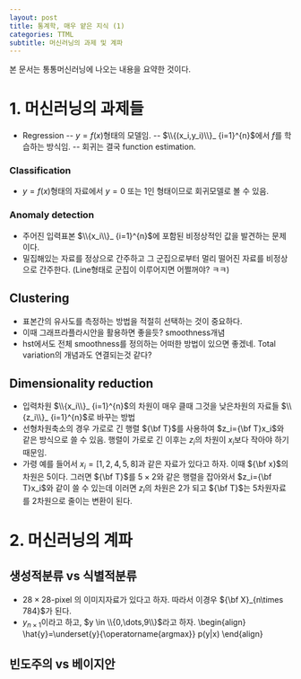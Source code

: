```yaml
---
layout: post
title: 통계학, 매우 얕은 지식 (1)
categories: TTML 
subtitle: 머신러닝의 과제 및 계파
---
```


본 문서는 통통머신러닝에 나오는 내용을 요약한 것이다. 

# 1. 머신러닝의 과제들
- Regression 
-- $y=f(x)$형태의 모델임. 
-- $\\{(x_i,y_i)\\}_ {i=1}^{n}$에서 $f$를 학습하는 방식임. 
-- 회귀는 결국 function estimation. 

### Classification
- $y=f(x)$형태의 자료에서 $y=0$ 또는 $1$인 형태이므로 회귀모델로 볼 수 있음. 

### Anomaly detection
- 주어진 입력표본 $\\{x_i\\}_ {i=1}^{n}$에 포함된 비정상적인 값을 발견하는 문제이다. 
- 밀집해있는 자료를 정상으로 간주하고 그 군집으로부터 멀리 떨어진 자료를 비정상으로 간주한다. (Line형태로 군집이 이루어지면 어쩔꺼야? ㅋㅋ) 

## Clustering 
- 표본간의 유사도를 측정하는 방법을 적절히 선택하는 것이 중요하다. 
- 이때 그래프라플라시안을 활용하면 좋을듯? smoothness개념 
- hst에서도 전체 smoothness를 정의하는 어떠한 방법이 있으면 좋겠네. Total variation의 개념과도 연결되는것 같다? 

## Dimensionality reduction 
- 입력차원 $\\{x_i\\}_ {i=1}^{n}$의 차원이 매우 클때 그것을 낮은차원의 자료들 $\\{z_i\\}_ {i=1}^{n}$로 바꾸는 방법
- 선형차원축소의 경우 가로로 긴 행렬 ${\bf T}$를 사용하여 $z_i={\bf T}x_i$와 같은 방식으로 쓸 수 있음. 행렬이 가로로 긴 이후는 $z_i$의 차원이 $x_i$보다 작아야 하기 때문임. 
- 가령 예를 들어서 $x_i=[1,2,4,5,8]$과 같은 자료가 있다고 하자. 이때 ${\bf x}$의 차원은 5이다. 그러면 ${\bf T}$를 $5\times 2$와 같은 행렬을 잡아와서 $z_i={\bf T}x_i$와 같이 쓸 수 있는데 이러면 $z_i$의 차원은 2가 되고 ${\bf T}$는 5차원자료를 2차원으로 줄이는 변환이 된다. 

# 2. 머신러닝의 계파 
## 생성적분류 vs 식별적분류 
- $28\times 28$-pixel 의 이미지자료가 있다고 하자. 따라서 이경우 ${\bf X}_{n\times 784}$가 된다. 
- $y_{n\times 1}$이라고 하고, $y \in \\{0,\dots,9\\}$라고 하자. 
\begin{align}
\hat{y}=\underset{y}{\operatorname{argmax}} p(y|x)
\end{align}

## 빈도주의 vs 베이지안 
